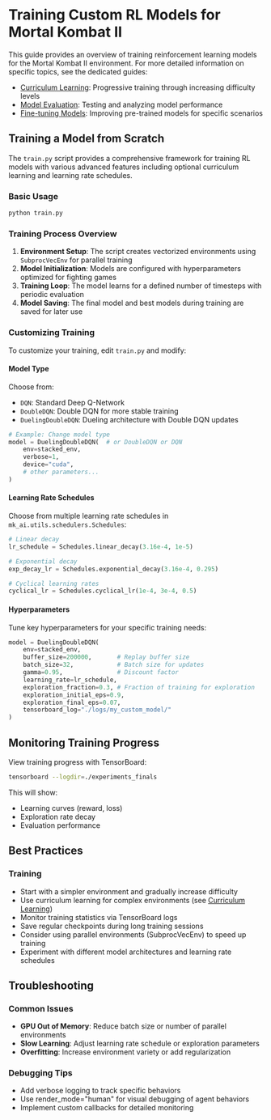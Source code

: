 # Training Custom RL Models for Mortal Kombat II

This guide provides an overview of training reinforcement learning models for the Mortal Kombat II environment. For more detailed information on specific topics, see the dedicated guides:

- [Curriculum Learning](curriculum_learning.md): Progressive training through increasing difficulty levels
- [Model Evaluation](model_evaluation.md): Testing and analyzing model performance
- [Fine-tuning Models](model_finetuning.md): Improving pre-trained models for specific scenarios

## Training a Model from Scratch

The `train.py` script provides a comprehensive framework for training RL models with various advanced features including optional curriculum learning and learning rate schedules.

### Basic Usage

```bash
python train.py
```

### Training Process Overview

1. **Environment Setup**: The script creates vectorized environments using `SubprocVecEnv` for parallel training
2. **Model Initialization**: Models are configured with hyperparameters optimized for fighting games
3. **Training Loop**: The model learns for a defined number of timesteps with periodic evaluation
4. **Model Saving**: The final model and best models during training are saved for later use

### Customizing Training

To customize your training, edit `train.py` and modify:

#### Model Type
Choose from:
- `DQN`: Standard Deep Q-Network
- `DoubleDQN`: Double DQN for more stable training
- `DuelingDoubleDQN`: Dueling architecture with Double DQN updates

```python
# Example: Change model type
model = DuelingDoubleDQN(  # or DoubleDQN or DQN
    env=stacked_env,
    verbose=1,
    device="cuda",
    # other parameters...
)
```

#### Learning Rate Schedules
Choose from multiple learning rate schedules in `mk_ai.utils.schedulers.Schedules`:

```python
# Linear decay
lr_schedule = Schedules.linear_decay(3.16e-4, 1e-5)

# Exponential decay
exp_decay_lr = Schedules.exponential_decay(3.16e-4, 0.295)

# Cyclical learning rates
cyclical_lr = Schedules.cyclical_lr(1e-4, 3e-4, 0.5)
```

#### Hyperparameters
Tune key hyperparameters for your specific training needs:

```python
model = DuelingDoubleDQN(
    env=stacked_env,
    buffer_size=200000,       # Replay buffer size
    batch_size=32,            # Batch size for updates
    gamma=0.95,               # Discount factor
    learning_rate=lr_schedule,
    exploration_fraction=0.3, # Fraction of training for exploration
    exploration_initial_eps=0.9,
    exploration_final_eps=0.07,
    tensorboard_log="./logs/my_custom_model/"
)
```

## Monitoring Training Progress

View training progress with TensorBoard:

```bash
tensorboard --logdir=./experiments_finals
```

This will show:
- Learning curves (reward, loss)
- Exploration rate decay
- Evaluation performance

## Best Practices

### Training
- Start with a simpler environment and gradually increase difficulty
- Use curriculum learning for complex environments (see [Curriculum Learning](curriculum_learning.md))
- Monitor training statistics via TensorBoard logs
- Save regular checkpoints during long training sessions
- Consider using parallel environments (SubprocVecEnv) to speed up training
- Experiment with different model architectures and learning rate schedules

## Troubleshooting

### Common Issues

- **GPU Out of Memory**: Reduce batch size or number of parallel environments
- **Slow Learning**: Adjust learning rate schedule or exploration parameters
- **Overfitting**: Increase environment variety or add regularization

### Debugging Tips

- Add verbose logging to track specific behaviors
- Use render_mode="human" for visual debugging of agent behaviors
- Implement custom callbacks for detailed monitoring
